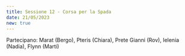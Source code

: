 ```yaml
---
title: Sessione 12 - Corsa per la Spada
date: 21/05/2023
new: true
---
```

Partecipano: Marat (Bergo), Pteris (Chiara), Prete Gianni (Rov), Ielenia (Nadia), Flynn (Marti)